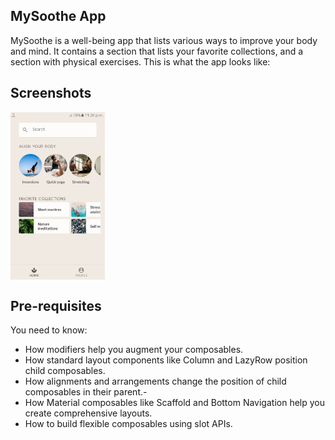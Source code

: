 ## MySoothe App

MySoothe is a well-being app that lists various ways to improve your body and mind. It contains a
section that lists your favorite collections, and a section with physical exercises. This is what
the app looks like:

## Screenshots

<div style="display:flex;">
<img alt="App image" src="Screenshot/HomeScreen.png" width="30%">
</div>

Pre-requisites
--------------

You need to know:

- How modifiers help you augment your composables.
- How standard layout components like Column and LazyRow position child composables.
- How alignments and arrangements change the position of child composables in their parent.-
- How Material composables like Scaffold and Bottom Navigation help you create comprehensive layouts. 
- How to build flexible composables using slot APIs.